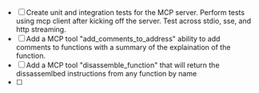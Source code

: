 - [ ] Create unit and integration tests for the MCP server. Perform tests using mcp client after kicking off the server. Test across stdio, sse, and http streaming.
- [ ] Add a MCP tool "add_comments_to_address" ability to add comments to functions with a summary of the explaination of the function. 
- [ ] Add a MCP tool "disassemble_function" that will return the dissassemlbed instructions from any function by name
- [ ] 